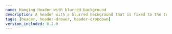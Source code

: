 ```yaml
---
name: Hanging Header with blurred background
description: A header with a blurred background that is fixed to the top of the page. It has a nice hover effect and can be used in any layout.
tags: [header, header-drawer, header-dropdown]
version_included: 0.2.0
---
```

